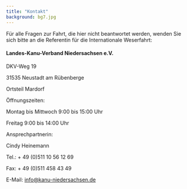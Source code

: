```yaml
---
title: "Kontakt"
background: bg7.jpg
---
```


Für alle Fragen zur Fahrt, die hier nicht beantwortet werden, wenden Sie sich bitte an die Referentin für die Internationale Weserfahrt: 

#### Landes-Kanu-Verband Niedersachsen e.V.

DKV-Weg 19

31535 Neustadt am Rübenberge

Ortsteil Mardorf

 

Öffnungszeiten:

Montag bis Mittwoch 9:00 bis 15:00 Uhr

Freitag 9:00 bis 14:00 Uhr

 

Ansprechpartnerin:

Cindy Heinemann

Tel.: + 49 (0)511 10 56 12 69

Fax: + 49 (0)511 458 43 49

E-Mail: info@kanu-niedersachsen.de

 
